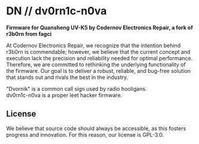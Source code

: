 # DN // dv0rn1c-n0va
**Firmware for Quansheng UV-K5 by Codernov Electronics Repair, a fork of r3b0rn from fagci**  
  
At Codernov Electronics Repair, we recognize that the intention behind r3b0rn is commendable; however, we believe that the current concept and execution lack the precision and reliability needed for optimal performance. Therefore, we are committed to rethinking the underlying functionality of the firmware. Our goal is to deliver a robust, reliable, and bug-free solution that stands out and rivals the best in the industry.  

"Dvornik" is a common call sign used by radio hooligans.  
dv0rn1c-n0va is a proper leet hacker firmware. 

## License  
We believe that source code should always be accessible, as this fosters progress and innovation. For this reason, our license is GPL-3.0.  
